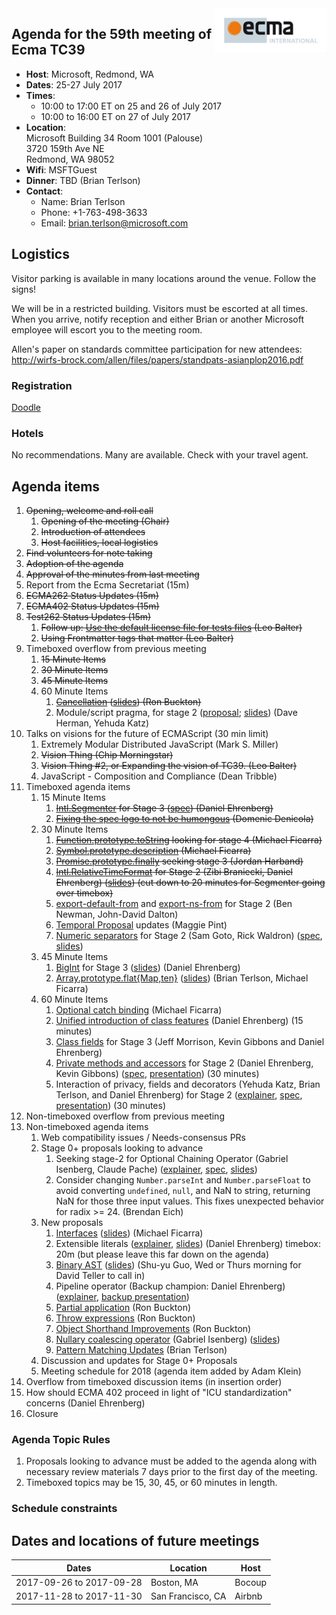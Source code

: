 <img src="../images/Ecma_RVB-003.jpg" align="right" height="70" alt="" />

## Agenda for the 59th meeting of Ecma TC39

- **Host**: Microsoft, Redmond, WA
- **Dates**: 25-27 July 2017
- **Times**:
  - 10:00 to 17:00 ET on 25 and 26 of July 2017
  - 10:00 to 16:00 ET on 27 of July 2017
- **Location**:<br>
  Microsoft Building 34 Room 1001 (Palouse)<br>
  3720 159th Ave NE<br>
  Redmond, WA 98052
- **Wifi**: MSFTGuest
- **Dinner**: TBD (Brian Terlson)
- **Contact**:
  - Name: Brian Terlson
  - Phone: +1-763-498-3633
  - Email: brian.terlson@microsoft.com

## Logistics

Visitor parking is available in many locations around the venue. Follow the signs!

We will be in a restricted building. Visitors must be escorted at all times. When you arrive, notify reception and either Brian or another Microsoft employee will escort you to the meeting room.

Allen's paper on standards committee participation for new attendees: http://wirfs-brock.com/allen/files/papers/standpats-asianplop2016.pdf

### Registration

[Doodle](https://ecma-international.doodle.com/poll/cx2gkn84uqgwfccg)

### Hotels

No recommendations. Many are available. Check with your travel agent.

## Agenda items

1. ~~Opening, welcome and roll call~~
    1. ~~Opening of the meeting (Chair)~~
    1. ~~Introduction of attendees~~
    1. ~~Host facilities, local logistics~~
1. ~~Find volunteers for note taking~~
1. ~~Adoption of the agenda~~
1. ~~Approval of the minutes from last meeting~~
1. Report from the Ecma Secretariat (15m)
1. ~~ECMA262 Status Updates (15m)~~
1. ~~ECMA402 Status Updates (15m)~~
1. ~~Test262 Status Updates (15m)~~
    1. ~~Follow up: [Use the default license file for tests files](https://github.com/tc39/test262/pull/851) (Leo Balter)~~
    1. ~~Using Frontmatter tags that matter (Leo Balter)~~
1. Timeboxed overflow from previous meeting
    1. ~~15 Minute Items~~
    1. ~~30 Minute Items~~
    1. ~~45 Minute Items~~
    1. 60 Minute Items
        1. ~~[Cancellation](https://github.com/tc39/proposal-cancellation#readme) ([slides](https://tc39.github.io/proposal-cancellation/CancellationPrimitives-tc39.pptx)) (Ron Buckton)~~
        1. Module/script pragma, for stage 2 ([proposal](https://github.com/tc39/proposal-modules-pragma); [slides](https://github.com/tc39/agendas/raw/master/2017/tc39-2017-05-use-module.pdf)) (Dave Herman, Yehuda Katz)
1. Talks on visions for the future of ECMAScript (30 min limit)
    1. Extremely Modular Distributed JavaScript (Mark S. Miller)
    1. ~~Vision Thing (Chip Morningstar)~~
    1. ~~Vision Thing #2, or Expanding the vision of TC39. (Leo Balter)~~
    1. JavaScript - Composition and Compliance (Dean Tribble)
1. Timeboxed agenda items
    1. 15 Minute Items
        1. ~~[Intl.Segmenter](https://docs.google.com/presentation/d/1KC-qBVqsUdTiePWmSextuMGVIsUa3Tb9EOcVNIj8eOA/edit#slide=id.p) for Stage 3 ([spec](https://github.com/tc39/proposal-intl-segmenter)) (Daniel Ehrenberg)~~
        1.  ~~[Fixing the spec logo to not be humongous](https://github.com/tc39/ecma262/pull/951) (Domenic Denicola)~~
    1. 30 Minute Items
        1. ~~[Function.prototype.toString](https://tc39.github.io/Function-prototype-toString-revision/) looking for stage 4 (Michael Ficarra)~~
        1. ~~[Symbol.prototype.description](https://michaelficarra.github.io/Symbol-description-proposal/) (Michael Ficarra)~~
        1. ~~[Promise.prototype.finally](https://github.com/tc39/proposal-promise-finally/) seeking stage 3 (Jordan Harband)~~
        1. ~~[Intl.RelativeTimeFormat](https://github.com/tc39/proposal-intl-relative-time) for Stage 2 (Zibi Braniecki, Daniel Ehrenberg) ([slides](https://docs.google.com/presentation/d/1QCum8K8XRGhjh94a2Gp2bhRmhbSnJUbhASsQm54tp8I/edit#slide=id.p)) (cut down to 20 minutes for Segmenter going over timebox)~~
        1. [export-default-from](https://github.com/tc39/proposal-export-default-from) and [export-ns-from](https://github.com/tc39/proposal-export-ns-from) for Stage 2 (Ben Newman, John-David Dalton)
        1. [Temporal Proposal](https://github.com/maggiepint/proposal-temporal) updates (Maggie Pint)
        1. [Numeric separators](https://github.com/tc39/proposal-numeric-separator) for Stage 2 (Sam Goto, Rick Waldron) ([spec](https://tc39.github.io/proposal-numeric-separator), [slides](https://docs.google.com/presentation/d/1i3pI_Z34xxg6_1gHVB6Q0RzZzpINmpI7yu8SVXSEgRo/edit#slide=id.p))
    1. 45 Minute Items
        1. [BigInt](https://github.com/tc39/proposal-bigint) for Stage 3 ([slides](https://docs.google.com/presentation/d/1nhiT8QHrM0qt5cDtomAGPLEUfLhUYvHCVZMta1N1IcU/edit#slide=id.p)) (Daniel Ehrenberg)
        1. [Array.prototype.flat{Map,ten}](https://github.com/tc39/proposal-flatMap) ([slides](https://docs.google.com/presentation/d/1W7aFgvI0LlbTpCFEiJdZ7xl4rW_sfKalrAsUL0XgXog/edit?usp=sharing)) (Brian Terlson, Michael Ficarra)
    1. 60 Minute Items
        1. [Optional catch binding](https://michaelficarra.github.io/optional-catch-binding-proposal/) (Michael Ficarra)
        1. [Unified introduction of class features](https://docs.google.com/presentation/d/1GZ5Rfa4T7aF7t0xJrDxRZhC49mvqG5Nm6qZ_g_qrfBY/edit#slide=id.p) (Daniel Ehrenberg) (15 minutes)
        1. [Class fields](https://github.com/tc39/proposal-class-fields) for Stage 3 (Jeff Morrison, Kevin Gibbons and Daniel Ehrenberg)
        1. [Private methods and accessors](https://github.com/littledan/proposal-private-methods) for Stage 2 (Daniel Ehrenberg, Kevin Gibbons) ([spec](https://littledan.github.io/proposal-private-methods/), [presentation](https://docs.google.com/presentation/d/1hiti-3Upn-v5ez9OCJb3UOXH6ksdFAEWWJyoqe13mAc/edit#slide=id.p)) (30 minutes)
        1. Interaction of privacy, fields and decorators (Yehuda Katz, Brian Terlson, and Daniel Ehrenberg) for Stage 2 ([explainer](https://github.com/littledan/proposal-unified-class-features), [spec](https://littledan.github.io/proposal-unified-class-features/), [presentation](https://docs.google.com/presentation/d/1AOSCuB1TLljBZFMLVlFfXz9IXQAdzC-VzMtyUT9vtnI/edit)) (30 minutes)
1. Non-timeboxed overflow from previous meeting
1. Non-timeboxed agenda items
    1. Web compatibility issues / Needs-consensus PRs
    1. Stage 0+ proposals looking to advance
        1. Seeking stage-2 for Optional Chaining Operator (Gabriel Isenberg, Claude Pache) ([explainer](https://github.com/tc39/proposal-optional-chaining), [spec](https://claudepache.github.io/es-optional-chaining/), [slides](https://docs.google.com/presentation/d/1OcytQtyykmOZJwm-LFgOP0FpQccyeajAjLdOvBki9a0/)) 
        1. Consider changing `Number.parseInt` and `Number.parseFloat` to avoid converting `undefined`, `null`, and NaN to string, returning NaN for those three input values. This fixes unexpected behavior for radix >= 24. (Brendan Eich)
    1. New proposals
        1. [Interfaces](https://github.com/michaelficarra/ecmascript-interfaces-proposal) ([slides](https://docs.google.com/presentation/d/1WrvSyslnF-5VnPj3k3HRq8MRzuiSN1kQ6ENE1iUSmDU/edit?usp=sharing)) (Michael Ficarra)
        1. Extensible literals ([explainer](https://github.com/littledan/proposal-extensible-numeric-literals/blob/master/README.md), [slides](https://docs.google.com/presentation/d/13Ej08CCqXGCTF46GabGdzBepWBgU5d70TtPPYFkkZcs/edit#slide=id.p)) (Daniel Ehrenberg) timebox: 20m (but please leave this far down on the agenda)
        1. [Binary AST](https://github.com/syg/ecmascript-binary-ast/) ([slides](https://docs.google.com/presentation/d/10mEfgEUmazFJks_NwXSTBK9-g-W7vljvRB0JA2spU38/edit?usp=sharing)) (Shu-yu Guo, Wed or Thurs morning for David Teller to call in)
        1. Pipeline operator (Backup champion: Daniel Ehrenberg) ([explainer](https://github.com/gilbert/es-pipeline-operator), [backup presentation](https://docs.google.com/presentation/d/1qiWFzi5dkjuUVGcFXwypuQbEbZk-BV7unX0bYurcQsA/edit#slide=id.p))
        1. [Partial application](https://github.com/rbuckton/proposal-partial-application) (Ron Buckton)
        1. [Throw expressions](https://github.com/rbuckton/proposal-throw-expressions) (Ron Buckton)
        1. [Object Shorthand Improvements](https://github.com/rbuckton/proposal-shorthand-improvements) (Ron Buckton)
        1. [Nullary coalescing operator](https://github.com/gisenberg/proposal-nullary-coalescing) (Gabriel Isenberg) ([slides](https://docs.google.com/presentation/d/1m5nxTH8ifcmOlyaTmTuMAa1bawiGUyKJzQGlw-EVSKM/edit?usp=sharing))
        1. [Pattern Matching Updates](https://github.com/tc39/proposal-pattern-matching) (Brian Terlson)
    1. Discussion and updates for Stage 0+ Proposals
    1. Meeting schedule for 2018 (agenda item added by Adam Klein)
1. Overflow from timeboxed discussion items (in insertion order)
  1. How should ECMA 402 proceed in light of "ICU standardization" concerns (Daniel Ehrenberg)
1. Closure

### Agenda Topic Rules

1. Proposals looking to advance must be added to the agenda along with necessary review materials 7 days prior to the first day of the meeting.
1. Timeboxed topics may be 15, 30, 45, or 60 minutes in length.

### Schedule constraints

## Dates and locations of future meetings

| Dates                    | Location          | Host       |
|--------------------------|-------------------|------------|
| 2017-09-26 to 2017-09-28 | Boston, MA        | Bocoup     |
| 2017-11-28 to 2017-11-30 | San Francisco, CA | Airbnb     |
